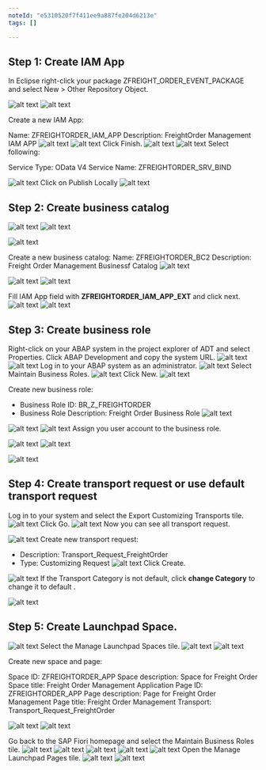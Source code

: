 ```yaml
---
noteId: "e5310520f7f411ee9a887fe204d6213e"
tags: []

---
```

## Step 1: Create IAM App

In Eclipse right-click your package ZFREIGHT_ORDER_EVENT_PACKAGE and select New > Other Repository Object.

![alt text](image.png)
![alt text](image-1.png)

Create a new IAM App:

Name: ZFREIGHTORDER_IAM_APP
Description: FreightOrder Management IAM APP
![alt text](image-2.png)
![alt text](image-3.png)
Click Finish.
![alt text](image-4.png)
![alt text](image-5.png)
Select following:

Service Type: OData V4
Service Name: ZFREIGHTORDER_SRV_BIND

![alt text](image-6.png)
Click on Publish Locally
![alt text](image-7.png)

## Step 2: Create business catalog
![alt text](image.png)
![alt text](image-8.png)

![alt text](image-9.png)

Create a new business catalog:
Name: ZFREIGHTORDER_BC2
Description: Freight Order Management Businessf Catalog
![alt text](image-10.png)

![alt text](image-11.png)
![alt text](image-12.png)

Fill IAM App field with **ZFREIGHTORDER_IAM_APP_EXT** and click next.
![alt text](image-13.png)
![alt text](image-14.png)

## Step 3: Create business role
Right-click on your ABAP system in the project explorer of ADT and select Properties. Click ABAP Development and copy the system URL.
![alt text](image-15.png)
![alt text](image-16.png)
Log in to your ABAP system as an administrator.
![alt text](image-17.png)
Select Maintain Business Roles.
![alt text](image-18.png)
Click New.
![alt text](image-19.png)


Create new business role:

- Business Role ID: BR_Z_FREIGHTORDER
- Business Role Description: Freight Order Business Role
![alt text](image-20.png)

![alt text](image-21.png)
![alt text](image-22.png)
Assign you user account to the business role.

![alt text](image-23.png)
![alt text](image-24.png)

![alt text](image-25.png)

## Step 4: Create transport request or use default transport request

Log in to your system and select the Export Customizing Transports tile.
![alt text](image-26.png)
Click Go.
![alt text](image-27.png)
Now you can see all transport request.

![alt text](image-28.png)
Create new transport request:

- Description: Transport_Request_FreightOrder
- Type: Customizing Request
![alt text](image-29.png)
Click Create.


![alt text](image-31.png)
If the Transport Category is not default, click **change Category** to change it to default .

![alt text](image-30.png)

## Step 5: Create Launchpad Space.

![alt text](image-34.png)
Select the Manage Launchpad Spaces tile.
![alt text](image-32.png)
![alt text](image-33.png)

Create new space and page:

Space ID: ZFREIGHTORDER_APP
Space description: Space for Freight Order
Space title: Freight Order Management Application
Page ID: ZFREIGHTORDER_APP
Page description: Page for Freight Order Management
Page title: Freight Order Management
Transport: Transport_Request_FreightOrder

![alt text](image-35.png)
![alt text](image-36.png)

Go back to the SAP Fiori homepage and select the Maintain Business Roles tile.
![alt text](image-37.png)
![alt text](image-38.png)
![alt text](image-39.png)
![alt text](image-40.png)
![alt text](image-41.png)
Open the Manage Launchpad Pages tile.
![alt text](image-42.png)
![alt text](image-43.png)











